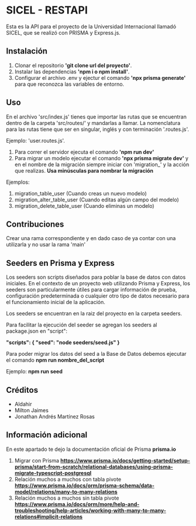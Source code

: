 # SICEL - RESTAPI

Esta es la API para el proyecto de la Universidad Internacional llamadó SICEL, que se realizó con PRISMA y Express.js.

## Instalación

1. Clonar el repositorio **'git clone url del proyecto'**.
2. Instalar las dependencias **'npm i o npm install'**.
3. Configurar el archivo .env y ejectur el comando **'npx prisma generate'** para que reconozca las variables de entorno.

## Uso

En el archivo 'src/index.js' tienes que importar las rutas que se encuentran dentro de la carpeta 
'src/routes/' y mandarlas a llamar.
La nomenclatura para las rutas tiene que ser en singular, inglés y con terminación '.routes.js'.

Ejemplo: 'user.routes.js'.

1. Para correr el servidor ejecuta el comando **'npm run dev'**
2. Para migrar un modelo ejecutar el comando **'npx prisma migrate dev'** y en el nombre de la migración
siempre iniciar con 'migration_' y la acción que realizas. **Usa minúsculas para nombrar la migración**

Ejemplos:
1. migration_table_user (Cuando creas un nuevo modelo)
2. migration_alter_table_user (Cuando editas algún campo del modelo)
3. migration_delete_table_user (Cuando eliminas un modelo)

## Contribuciones

Crear una rama correspondiente y en dado caso de ya contar con una utilizarla y no usar la rama 'main'


## Seeders en Prisma y Express

Los seeders son scripts diseñados para poblar la base de datos con datos iniciales. En el contexto de un proyecto web utilizando Prisma y Express, los seeders son particularmente útiles para cargar información de prueba, configuración predeterminada o cualquier otro tipo de datos necesario para el funcionamiento inicial de la aplicación.

Los seeders se encuentran en la raiz del proyecto en la carpeta seeders.

Para facilitar la ejecución del seeder se agregan los seeders al package.json en "script":

**"scripts": {
  "seed": "node seeders/seed.js"
}**

Para poder migrar los datos del seed a la Base de Datos debemos ejecutar el comando **npm run nombre_del_script**

Ejemplo: **npm run seed**

## Créditos

- Aldahir
- Milton Jaimes
- Jonathan Andrés Martínez Rosas

## Información adicional
En este apartado te dejo la documentación oficial de Prisma **prisma.io**

1. Migrar con Prisma **https://www.prisma.io/docs/getting-started/setup-prisma/start-from-scratch/relational-databases/using-prisma-migrate-typescript-postgresql**
2. Relación muchos a muchos con tabla pivote **https://www.prisma.io/docs/orm/prisma-schema/data-model/relations/many-to-many-relations**
3. Relación muchos a muchos sin tabla pivote **https://www.prisma.io/docs/orm/more/help-and-troubleshooting/help-articles/working-with-many-to-many-relations#implicit-relations**


